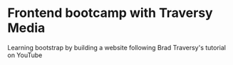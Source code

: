 # Frontend bootcamp with Traversy Media
 Learning bootstrap by building a website following Brad Traversy's tutorial on YouTube
